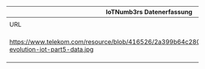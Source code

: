 |IoTNumb3rs Datenerfassung|||||||||||
| ---- | ---- | ---- | ---- | ---- | ---- | ---- | ---- | ---- | ---- | ---- |
||||||||||||
|URL|home_url|filename|device_class|device_count|market_class|market_volume|prognosis_year|publication_year|authorship_class|Dropbox folder|
|https://www.telekom.com/resource/blob/416526/2a399b64c280121ec604210e48758edd/dl-evolution-iot-part5-data.jpg|https://www.telekom.com/en/media/mediacenter/media-kits/mediakits-2016/media-kit-iot-week-2016|file11_dl-evolution-iot-part5.jpg||||||||JinlinHolic/20181117-2100|

